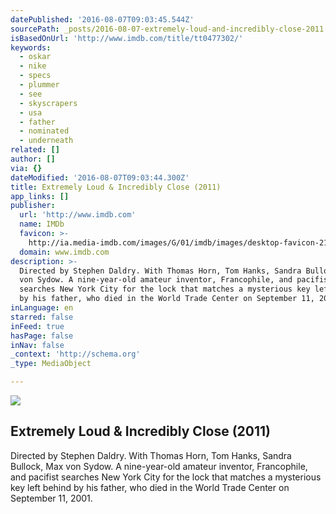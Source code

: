 ```yaml
---
datePublished: '2016-08-07T09:03:45.544Z'
sourcePath: _posts/2016-08-07-extremely-loud-and-incredibly-close-2011.md
isBasedOnUrl: 'http://www.imdb.com/title/tt0477302/'
keywords:
  - oskar
  - nike
  - specs
  - plummer
  - see
  - skyscrapers
  - usa
  - father
  - nominated
  - underneath
related: []
author: []
via: {}
dateModified: '2016-08-07T09:03:44.300Z'
title: Extremely Loud & Incredibly Close (2011)
app_links: []
publisher:
  url: 'http://www.imdb.com'
  name: IMDb
  favicon: >-
    http://ia.media-imdb.com/images/G/01/imdb/images/desktop-favicon-2165806970._CB282524575_.ico
  domain: www.imdb.com
description: >-
  Directed by Stephen Daldry. With Thomas Horn, Tom Hanks, Sandra Bullock, Max
  von Sydow. A nine-year-old amateur inventor, Francophile, and pacifist
  searches New York City for the lock that matches a mysterious key left behind
  by his father, who died in the World Trade Center on September 11, 2001.
inLanguage: en
starred: false
inFeed: true
hasPage: false
inNav: false
_context: 'http://schema.org'
_type: MediaObject

---
```

<article style=""><img src="https://imgflo.herokuapp.com/graph/vahj1ThiexotieMo/a60ec423cea3f38d9f6e88f434c993b8/noop.jpg?input=http%3A%2F%2Fweb.archive.org%2Fweb%2F20160610180214%2Fhttp%3A%2F%2Fia.media-imdb.com%2Fimages%2FM%2FMV5BMTUxNzYwMTE3NV5BMl5BanBnXkFtZTcwMDY2NzU4Ng%40%40._V1_UY1200_CR90%2C0%2C630%2C1200_AL_.jpg" /><h1>Extremely Loud &amp; Incredibly Close (2011)</h1><p>Directed by Stephen Daldry. With Thomas Horn, Tom Hanks, Sandra Bullock, Max von Sydow. A nine-year-old amateur inventor, Francophile, and pacifist searches New York City for the lock that matches a mysterious key left behind by his father, who died in the World Trade Center on September 11, 2001.</p></article>